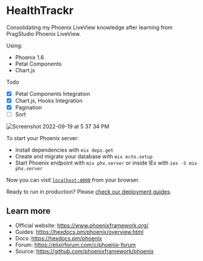 # HealthTrackr

Consolidating my Phoenix LiveView knowledge after learning from PragStudio Phoenix LiveView.

Using:

* Phoenix 1.6
* Petal Components
* Chart.js

Todo
- [X] Petal Components Integration
- [X] Chart.js, Hooks Integration
- [X] Pagination
- [ ] Sort

![Screenshot 2022-09-19 at 5 37 34 PM](https://user-images.githubusercontent.com/4056/190990506-bbf8cbab-58a5-4cb9-a569-63dac311a417.png)


To start your Phoenix server:

  * Install dependencies with `mix deps.get`
  * Create and migrate your database with `mix ecto.setup`
  * Start Phoenix endpoint with `mix phx.server` or inside IEx with `iex -S mix phx.server`

Now you can visit [`localhost:4000`](http://localhost:4000) from your browser.

Ready to run in production? Please [check our deployment guides](https://hexdocs.pm/phoenix/deployment.html).

## Learn more

  * Official website: https://www.phoenixframework.org/
  * Guides: https://hexdocs.pm/phoenix/overview.html
  * Docs: https://hexdocs.pm/phoenix
  * Forum: https://elixirforum.com/c/phoenix-forum
  * Source: https://github.com/phoenixframework/phoenix
